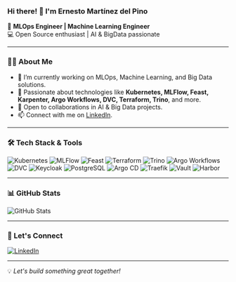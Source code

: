 ### Hi there! 👋 I'm Ernesto Martínez del Pino

🚀 **MLOps Engineer | Machine Learning Engineer**  
💻 Open Source enthusiast | AI & BigData passionate

---

### 👨‍💻 About Me
- 🔭 I’m currently working on MLOps, Machine Learning, and Big Data solutions.
- 🌱 Passionate about technologies like **Kubernetes, MLFlow, Feast, Karpenter, Argo Workflows, DVC, Terraform, Trino**, and more.
- 🤝 Open to collaborations in AI & Big Data projects.
- 📫 Connect with me on [LinkedIn](https://www.linkedin.com/in/ernesto-martinez-del-pino/).

---

### 🛠️ Tech Stack & Tools

![Kubernetes](https://img.shields.io/badge/Kubernetes-326CE5?style=for-the-badge&logo=kubernetes&logoColor=white) 
![MLFlow](https://img.shields.io/badge/MLFlow-0194E2?style=for-the-badge&logo=mlflow&logoColor=white) 
![Feast](https://img.shields.io/badge/Feast-FF6F00?style=for-the-badge&logo=data:image/png;base64,iVBORw0KGgoAAAANSUhEUgAAAA8AAAAPCAYAAAA71pVKAAAACXBIWXMAAA7EAAAOxAGVKw4bAAAAZklEQVR4nGNgoBL4f3hpaSlmYCJYFIOBoZ+BgYGBFSRAYEBS0hLRAsHqGcgsoHqFgj9J1YFUPymRUJB3UokLoP8oRAOiMKJgN9IexJ1gcP2U5wgMlIXQDQFiFayIRmUAAAHlP6rjTjRmAAAAAElFTkSuQmCC&logoColor=white) 
![Terraform](https://img.shields.io/badge/Terraform-623CE4?style=for-the-badge&logo=terraform&logoColor=white) 
![Trino](https://img.shields.io/badge/Trino-0A0A0A?style=for-the-badge&logo=trino&logoColor=white) 
![Argo Workflows](https://img.shields.io/badge/Argo%20Workflows-EF7B4D?style=for-the-badge&logo=argo&logoColor=white) 
![DVC](https://img.shields.io/badge/DVC-945DD6?style=for-the-badge&logo=dvc&logoColor=white)
![Keycloak](https://img.shields.io/badge/Keycloak-4D4D4D?style=for-the-badge&logo=keycloak&logoColor=white)
![PostgreSQL](https://img.shields.io/badge/PostgreSQL-4169E1?style=for-the-badge&logo=postgresql&logoColor=white)
![Argo CD](https://img.shields.io/badge/Argo%20CD-EF7B4D?style=for-the-badge&logo=argo&logoColor=white)
![Traefik](https://img.shields.io/badge/Traefik-24A1C1?style=for-the-badge&logo=traefikproxy&logoColor=white)
![Vault](https://img.shields.io/badge/Vault-000000?style=for-the-badge&logo=vault&logoColor=white)
![Harbor](https://img.shields.io/badge/Harbor-60B932?style=for-the-badge&logo=harbor&logoColor=white)

---

### 📊 GitHub Stats

![GitHub Stats](https://github-readme-stats.vercel.app/api?username=rojo1997&show_icons=true&theme=radical)

---

### 🎯 Let's Connect
[![LinkedIn](https://img.shields.io/badge/LinkedIn-0A66C2?style=for-the-badge&logo=linkedin&logoColor=white)](https://www.linkedin.com/in/ernesto-martinez-del-pino/)

---

💡 _Let's build something great together!_
